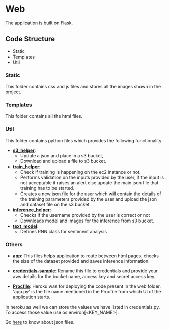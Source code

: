 # Web

The application is built on Flask.

## Code Structure

- Static
- Templates
- Util

### Static

This folder contains css and js files and stores all the images shown in the project.

### Templates

This folder contains all the html files.

### Util

This folder contains python files which provides the following functionality:

- **[s3_helper](util/s3_helper.py)**:
  - Update a json and place in a s3 bucket,
  - Download and upload a file to s3 bucket.
- **[train_helper](util/train_helper.py)**:
  - Check if training is happening on the ec2 instance or not.
  - Performs validation on the inputs provided by the user, if the input is not acceptable it raises an alert else update the main json file that training has to be started.
  - Creates a new json file for the user which will contain the details of the training parameters provided by the user and upload the json and dataset file on the s3 bucket.
- **[inference_helper](util/inference_helper.py)**:
  - Checks if the username provided by the user is correct or not
  - Downloads model and images for the inference from s3 bucket.
- **[text_model](util/text_model.py)**:
  - Defines RNN class for sentiment analysis

### Others

- **[app](app.py)**: This files helps application to route between html pages, checks the size of the dataset provided and saves inference information.

- **[credentials-sample](credentials-sample.py)**: Rename this file to credentials and provide your aws details for the bucket name, access key and secret access key.

- **[Procfile](Procfile)**: Heroku was for deploying the code present in the web folder. 'app.py' is the file name mentioned in the Procfile from which UI of the application starts.

In heroku as well we can store the values we have listed in credentials.py. To access those value use os.environ[<KEY_NAME>].

Go [here](../data_json/README.md) to know about json files.
